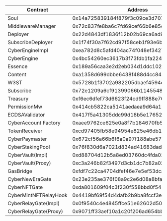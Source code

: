 | Contract              | Address                                    |
| --------------------- | ------------------------------------------ |
| Soul                  | 0x14a725839184f879f3c09ce3d707e5a3e4c5869d |
| MiddlewareManager     | 0x72c837fe8ba6c7fd69cef66b6e85c0d7eabf1f9b |
| Deployer              | 0x22d4843df1836f12b02b69ca6ad90575bbc03897 |
| SubscribeDeployer     | 0x1f74f30a7f62cd97f58ceb1f93e6bb253d096991 |
| CyberEngineImpl       | 0xea782d8c5afd404ac74f048ef34273217f7f6fc8 |
| CyberEngine           | 0x4bc54260ec3617b3f73fdb1fa22417ed109f372c |
| Essence               | 0x189a56caa3e2d2eb034d1ddc102f4f6bf822b811 |
| Content               | 0xa1358d699dbbe6438f488d4cc8480eeddc7528d0 |
| W3ST                  | 0x5728b1f3702a982205dbaef4594d4a3760854db0 |
| Subscribe             | 0x72e1209a6cf91399066b1145548347ffa85282b7 |
| Treasury              | 0xf6ec6dfef73d6623f24cd9ff888e76725da32773 |
| PermissionMw          | 0x414cb5822ca5141aedaea9d64a12f511071f7613 |
| ECDSAValidator        | 0x417f5a41305ddc99d18b5e176521b468b2a31b86 |
| CyberAccount Factory  | 0xaee9762ce625e0a8f7b184670fb57c37bfe1d0f1 |
| TokenReceiver         | 0xcd97405fb58e94954e825e46db192b916a45d412 |
| CyberPaymaster        | 0x672cf56a66b6f6a0a97f188abe57249fb7eef909 |
| CyberStakingPool      | 0x76f830d6a7021d834ad41683dadefe362c23c931 |
| CyberVault(Impl)      | 0xd88704d12b5a8ed03760dc4fda02caae1dff99a3 |
| CyberVault(Proxy)     | 0xc3a246b82f3497d3cb1dc7b82a025b3f1f96ff17 |
| GasBridge             | 0xfdf7c22ca4704dfef46e7e5ef53dca1d5a9f8e12 |
| CyberNewEraGate       | 0x23e235ae376f08a9c2e6d08a8bfa8f171306a112 |
| CyberNFTGate          | 0xda801609f04c3f230f558bbd0f545804c83f238c |
| CyberMintNFTRelayHook | 0x4419bf69f54d4dafb2b9ba8fccf3e632dd1c45c9 |
| CyberRelayGate(Impl)  | 0x0f9540c4e4845ffce51e62602d50af7082e6be7a |
| CyberRelayGate(Proxy) | 0x9071ff33aef10a1c20f206ad654bb8a5bee976aa |
